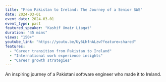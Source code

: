 ```yaml
---
title: "From Pakistan to Ireland: The Journey of a Senior SWE"
date: 2024-03-01
event_date: 2024-03-01
event_type: past
featured_speaker: "Kashif Umair Liaqat"
duration: "45 mins"
views: "150+"
youtube_link: "https://youtu.be/Uy6LhfnALzw?feature=shared"
features:
  - "Career transition from Pakistan to Ireland"
  - "International work experience insights"
  - "Career growth strategies"
---
```


An inspiring journey of a Pakistani software engineer who made it to Ireland. 